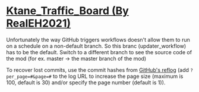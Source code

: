 # [Ktane_Traffic_Board (By RealEH2021)](https://github.com/RealEH2021/Ktane_Traffic_Board)

Unfortunately the way GitHub triggers workflows doesn't allow them to run on a schedule on a non-default branch. So this branc (updater_workflow) has to be the default. Switch to a different branch to see the source code of the mod (for ex. master -> the master branch of the mod)

To recover lost commits, use the commit hashes from [GitHub's reflog](https://api.github.com/repos/KtaneModules/Ktane_Traffic_Board-RealEH2021/events) (add `?per_page=#&page=#` to the log URL to increase the page size (maximum is 100, default is 30) and/or specify the page number (default is 1)).
